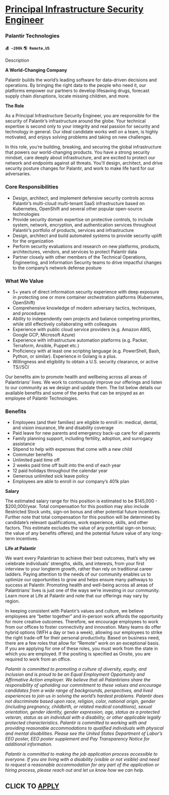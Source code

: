 # [Principal Infrastructure Security Engineer](https://www.remotewlb.com/apply/principal-infrastructure-security-engineer-77150)  
### Palantir Technologies  
#### `💰 ~200k` `🌎 Remote,US`  

Description

**A World-Changing Company**

  

Palantir builds the world’s leading software for data-driven decisions and operations. By bringing the right data to the people who need it, our platforms empower our partners to develop lifesaving drugs, forecast supply chain disruptions, locate missing children, and more.

  

 **The Role**

  

As a Principal Infrastructure Security Engineer, you are responsible for the security of Palantir’s infrastructure around the globe. Your technical expertise is second only to your integrity and real passion for security and technology in general. Our ideal candidate works well on a team, is highly motivated, and enjoys solving problems and taking on new challenges.

  

In this role, you’re building, breaking, and securing the global infrastructure that powers our world-changing products. You have a strong security mindset, care deeply about infrastructure, and are excited to protect our network and endpoints against all threats. You'll design, architect, and drive security posture changes for Palantir, and work to make life hard for our adversaries.

### Core Responsibilities

  * Design, architect, and implement defensive security controls across Palantir’s multi-cloud multi-tenant SaaS infrastructure based on Kubernetes, OpenShift and several other popular open-source technologies
  * Provide security domain expertise on protective controls, to include system, network, encryption, and authentication services throughout Palantir’s portfolio of products, services and infrastructure
  * Design, architect and build automated systems to provide security uplift for the organization
  * Perform security evaluations and research on new platforms, products, architectures, vendors, and services to protect Palantir data
  * Partner closely with other members of the Technical Operations, Engineering, and Information Security teams to drive impactful changes to the company’s network defense posture

### What We Value

  * 5+ years of direct information security experience with deep exposure in protecting one or more container orchestration platforms (Kubernetes, OpenShift)
  * Comprehensive knowledge of modern adversary tactics, techniques, and procedures
  * Ability to independently own projects and balance competing priorities, while still effectively collaborating with colleagues
  * Experience with public cloud service providers (e.g. Amazon AWS, Google GCP, Microsoft Azure)
  * Experience with infrastructure automation platforms (e.g. Packer, Terraform, Ansible, Puppet etc.)
  * Proficiency with at least one scripting language (e.g. PowerShell, Bash, Python, or similar). Experience in Golang is a plus.
  * Willingness and eligibility to obtain a U.S. security clearance, or active TS//SCI

  

  

Our benefits aim to promote health and wellbeing across all areas of Palantirians’ lives. We work to continuously improve our offerings and listen to our community as we design and update them. The list below details our available benefits and some of the perks that can be enjoyed as an employee of Palantir Technologies.

### Benefits

  * Employees (and their families) are eligible to enroll in: medical, dental, and vision insurance, life and disability coverage
  * Paid leave for new parents and emergency back-up care for all parents
  * Family planning support, including fertility, adoption, and surrogacy assistance
  * Stipend to help with expenses that come with a new child
  * Commuter benefits
  * Unlimited paid time off
  * 2 weeks paid time off built into the end of each year
  * 12 paid holidays throughout the calendar year
  * Generous unlimited sick leave policy
  * Employees are able to enroll in our company’s 401k plan

 **Salary**

  

The estimated salary range for this position is estimated to be $145,000 - $200,000/year. Total compensation for this position may also include Restricted Stock units, sign-on bonus and other potential future incentives. Further note that total compensation for this position will be determined by candidate’s relevant qualifications, work experience, skills, and other factors. This estimate excludes the value of any potential sign-on bonus; the value of any benefits offered; and the potential future value of any long-term incentives.

  

  

**Life at Palantir**

  

We want every Palantirian to achieve their best outcomes, that’s why we celebrate individuals’ strengths, skills, and interests, from your first interview to your longterm growth, rather than rely on traditional career ladders. Paying attention to the needs of our community enables us to optimize our opportunities to grow and helps ensure many pathways to success at Palantir. Promoting health and well-being across all areas of Palantirians’ lives is just one of the ways we’re investing in our community. Learn more at Life at Palantir and note that our offerings may vary by region.

  

In keeping consistent with Palantir’s values and culture, we believe employees are “better together” and in-person work affords the opportunity for more creative outcomes. Therefore, we encourage employees to work from our offices to foster connectivity and innovation. Many teams do offer hybrid options (WFH a day or two a week), allowing our employees to strike the right trade-off for their personal productivity. Based on business need, there are a few roles that allow for “Remote” work on an exceptional basis. If you are applying for one of these roles, you must work from the state in which you are employed. If the positing is specified as Onsite, you are required to work from an office.

  

  

 _Palantir is committed to promoting a culture of diversity, equity, and inclusion and is proud to be an Equal Employment Opportunity and Affirmative Action employer. We believe that all Palantirians share the responsibility of upholding our commitment to these values and encourage candidates from a wide range of backgrounds, perspectives, and lived experiences to join us in solving the world’s hardest problems. Palantir does not discriminate based upon race, religion, color, national origin, gender (including pregnancy, childbirth, or related medical conditions), sexual orientation, gender identity, gender expression, age, status as a protected veteran, status as an individual with a disability, or other applicable legally protected characteristics. Palantir is committed to working with and providing reasonable accommodations to qualified individuals with physical and mental disabilities. Please see the United States Department of Labor’s EEO poster, EEO poster supplement and Pay
Transparency Notice for additional information._

  

 _Palantir is committed to making the job application process accessible to everyone. If you are living with a disability (visible or not visible) and need to request a reasonable accommodation for any part of the application or hiring process, please reach out and let us know how we can help._

  
## CLICK TO [APPLY](https://www.remotewlb.com/apply/principal-infrastructure-security-engineer-77150)

